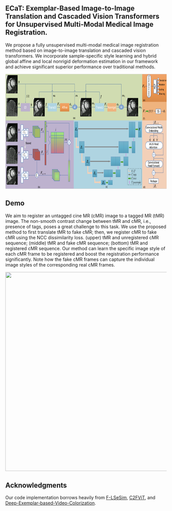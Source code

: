 ## ECaT: Exemplar-Based Image-to-Image Translation and Cascaded Vision Transformers for Unsupervised Multi-Modal Medical Image Registration.

We propose a fully unsupervised multi-modal medical image registration method based on image-to-image translation and cascaded vision transformers. We incorporate sample-specific style learning and hybrid global affine and local nonrigid deformation estimation in our framework and achieve significant superior performance over traditional methods.
<div align=center><img width="820" height="358" src="https://github.com/DeepTag/ECaT/blob/main/f2p.png"/></div>

## Demo
We aim to register an untagged cine MR (cMR) image to a tagged MR (tMR) image. The non-smooth contrast change between tMR and cMR, i.e., presence of tags, poses a great challenge to this task. We use the proposed method to first translate tMR to fake cMR; then, we register cMR to fake cMR using the NCC dissimilarity loss.  (upper) tMR and unregistered cMR sequence; (middle) tMR and fake cMR sequence; (bottom) tMR and registered cMR sequence. Our method can learn the specific image style of each cMR frame to be registered and boost the registration performance significantly. Note how the fake cMR frames can capture the individual image styles of the corresponding real cMR frames.
<div align=center><img width="620" height="620" src="https://github.com/DeepTag/ECaT/blob/main/tfc.gif"/></div>

## Acknowledgments
Our code implementation borrows heavily from [F-LSeSim](https://github.com/lyndonzheng/F-LSeSim), [C2FViT](https://github.com/cwmok/C2FViT), and [Deep-Exemplar-based-Video-Colorization](https://github.com/zhangmozhe/Deep-Exemplar-based-Video-Colorization).
